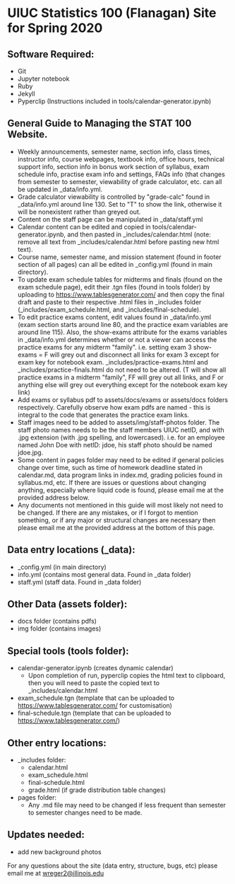 # UIUC Statistics 100 (Flanagan) Site for Spring 2020

## Software Required:
  - Git
  - Jupyter notebook
  - Ruby
  - Jekyll
  - Pyperclip (Instructions included in tools/calendar-generator.ipynb)

## General Guide to Managing the STAT 100 Website.
  - Weekly announcements, semester name, section info, class times, instructor info, course webpages, textbook info, office hours, technical support info, section info in bonus work section of syllabus, exam schedule info, practise exam info and settings, FAQs info (that changes from semester to semester, viewability of grade calculator, etc. can all be updated in _data/info.yml.
  - Grade calculator viewability is controlled by "grade-calc" found in _data/info.yml around line 130. Set to "T" to show the link, otherwise it will be nonexistent rather than greyed out.
  - Content on the staff page can be manipulated in _data/staff.yml
  - Calendar content can be edited and copied in tools/calendar-generator.ipynb, and then pasted in _includes/calendar.html (note: remove all text from _includes/calendar.html before pasting new html text).
  - Course name, semester name, and mission statement (found in footer section of all pages) can all be edited in _config.yml (found in main directory).
  - To update exam schedule tables for midterms and finals (found on the exam schedule page), edit their .tgn files (found in tools folder) by uploading to https://www.tablesgenerator.com/ and then copy the final draft and paste to their respective .html files in _includes folder (_includes/exam_schedule.html, and _includes/final-schedule).
  - To edit practice exams content, edit values found in _data/info.yml (exam section starts around line 80, and the practice exam variables are around line 115). Also, the show-exams attribute for the exams variables in _data/info.yml determines whether or not a viewer can access the practice exams for any midterm "family". i.e. setting exam 3 show-exams = F will grey out and disconnect all links for exam 3 except for exam key for notebook exam. _includes/practice-exams.html and _includes/practice-finals.html do not need to be altered. (T will show all practice exams in a midterm "family", FF will grey out all links, and F or anything else will grey out everything except for the notebook exam key link)
  - Add exams or syllabus pdf to assets/docs/exams or assets/docs folders respectively. Carefully observe how exam pdfs are named - this is integral to the code that generates the practice exam links.
  - Staff images need to be added to assets/img/staff-photos folder. The staff photo names needs to be the staff members UIUC netID, and with .jpg extension (with .jpg spelling, and lowercased). i.e. for an employee named John Doe with netID: jdoe, his staff photo should be named jdoe.jpg.
  - Some content in pages folder may need to be edited if general policies change over time, such as time of homework deadline stated in calendar.md, data program links in index.md, grading policies found in syllabus.md, etc. If there are issues or questions about changing anything, especially where liquid code is found, please email me at the provided address below.
  - Any documents not mentioned in this guide will most likely not need to be changed. If there are any mistakes, or if I forgot to mention something, or if any major or structural changes are necessary then please email me at the provided address at the bottom of this page.

## Data entry locations (\_data):
  - \_config.yml (in main directory)
  - info.yml (contains most general data. Found in _data folder)
  - staff.yml (staff data. Found in _data folder)

## Other Data (assets folder):
  - docs folder (contains pdfs)
  - img folder (contains images)

## Special tools (tools folder):
  - calendar-generator.ipynb (creates dynamic calendar)
    - Upon completion of run, pyperclip copies the html text to clipboard, then you will need to paste the copied text to \_includes/calendar.html
  - exam_schedule.tgn (template that can be uploaded to https://www.tablesgenerator.com/ for customisation)
  - final-schedule.tgn (template that can be uploaded to https://www.tablesgenerator.com/)

## Other entry locations:
  - _includes folder:
    - calendar.html
    - exam_schedule.html
    - final-schedule.html
    - grade.html (if grade distribution table changes)
  - pages folder:
    - Any .md file may need to be changed if less frequent than semester to semester changes need to be made.

## Updates needed:
  - add new background photos

For any questions about the site (data entry, structure, bugs, etc) please email me at wreger2@illinois.edu
